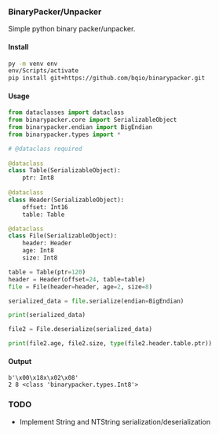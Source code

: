### BinaryPacker/Unpacker
Simple python binary packer/unpacker.


#### Install
```bash
py -m venv env
env/Scripts/activate
pip install git+https://github.com/bqio/binarypacker.git
```


#### Usage
```python
from dataclasses import dataclass
from binarypacker.core import SerializableObject
from binarypacker.endian import BigEndian
from binarypacker.types import *

# @dataclass required
    
@dataclass
class Table(SerializableObject):
    ptr: Int8
    
@dataclass
class Header(SerializableObject):
    offset: Int16
    table: Table

@dataclass
class File(SerializableObject):
    header: Header
    age: Int8
    size: Int8

table = Table(ptr=120)
header = Header(offset=24, table=table)
file = File(header=header, age=2, size=8)

serialized_data = file.serialize(endian=BigEndian)

print(serialized_data)

file2 = File.deserialize(serialized_data)

print(file2.age, file2.size, type(file2.header.table.ptr))
```
#### Output
```
b'\x00\x18x\x02\x08'
2 8 <class 'binarypacker.types.Int8'>
```

### TODO

* Implement String and NTString serialization/deserialization